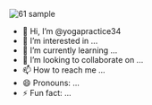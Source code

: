 ![61 sample](https://github.com/yogapractice34/yogapractice34/assets/159153813/b2e873ad-a0f6-4e17-ac74-380c9d40c357)
- 👋 Hi, I’m @yogapractice34
- 👀 I’m interested in ...
- 🌱 I’m currently learning ...
- 💞️ I’m looking to collaborate on ...
- 📫 How to reach me ...
- 😄 Pronouns: ...
- ⚡ Fun fact: ...

<!---
yogapractice34/yogapractice34 is a ✨ special ✨ repository because its `README.md` (this file) appears on your GitHub profile.
You can click the Preview link to take a look at your changes.
--->
